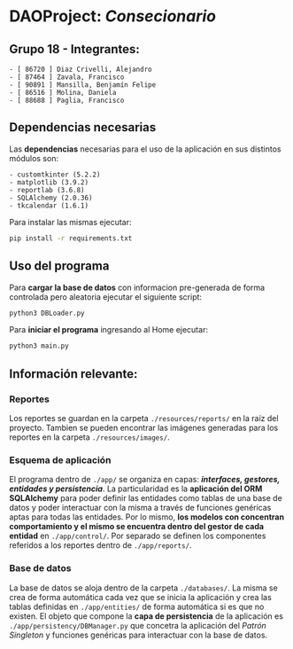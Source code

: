 # DAOProject: *Consecionario*

## Grupo 18 - Integrantes:
    - [ 86720 ] Diaz Crivelli, Alejandro  
    - [ 87464 ] Zavala, Francisco 
    - [ 90891 ] Mansilla, Benjamín Felipe
    - [ 86516 ] Molina, Daniela 
    - [ 88688 ] Paglia, Francisco 


## Dependencias necesarias
Las **dependencias** necesarias para el uso de la aplicación en sus distintos módulos son:

    - customtkinter (5.2.2)
    - matplotlib (3.9.2)
    - reportlab (3.6.8)
    - SQLAlchemy (2.0.36)
    - tkcalendar (1.6.1)

Para instalar las mismas ejecutar:
```bash
pip install -r requirements.txt
```

## Uso del programa
Para **cargar la base de datos** con informacion pre-generada de forma controlada pero aleatoria ejecutar el siguiente script:  
```bash
python3 DBLoader.py
```
Para **iniciar el programa** ingresando al Home ejecutar:
```bash
python3 main.py
```

## Información relevante:

### Reportes
Los reportes se guardan en la carpeta ```./resources/reports/``` en la raíz del proyecto.
Tambien se pueden encontrar las imágenes generadas para los reportes en la carpeta ```./resources/images/```. 
### Esquema de aplicación
El programa dentro de ```./app/``` se organiza en capas: ***interfaces, gestores, entidades y persistencia***. La particularidad es la **aplicación del ORM SQLAlchemy** para poder definir las entidades como tablas de una base de datos y poder interactuar con la misma a través de funciones genéricas aptas para todas las entidades. Por lo mismo, **los modelos con concentran comportamiento y el mismo se encuentra dentro del gestor de cada entidad** en ```./app/control/```. Por separado se definen los componentes referidos a los reportes dentro de ```./app/reports/```.
### Base de datos
La base de datos se aloja dentro de la carpeta ```./databases/```. La misma se crea de forma automática cada vez que se inicia la aplicación y crea las tablas definidas en ```./app/entities/``` de forma automática si es que no existen. El objeto que compone la **capa de persistencia** de la aplicación es ```./app/persistency/DBManager.py``` que concetra la aplicación del *Patrón Singleton* y funciones genéricas para interactuar con la base de datos.